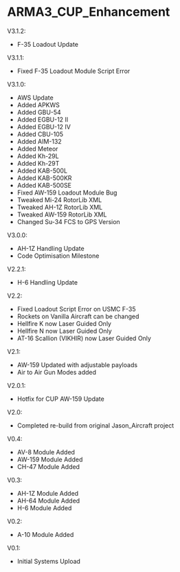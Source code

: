 # ARMA3_CUP_Enhancement

V3.1.2:
* F-35 Loadout Update

V3.1.1:
* Fixed F-35 Loadout Module Script Error

V3.1.0:
* AWS Update
* Added APKWS
* Added GBU-54
* Added EGBU-12 II
* Added EGBU-12 IV
* Added CBU-105
* Added AIM-132
* Added Meteor
* Added Kh-29L
* Added Kh-29T
* Added KAB-500L
* Added KAB-500KR
* Added KAB-500SE
* Fixed AW-159 Loadout Module Bug
* Tweaked Mi-24 RotorLib XML
* Tweaked AH-1Z RotorLib XML
* Tweaked AW-159 RotorLib XML
* Changed Su-34 FCS to GPS Version

V3.0.0:
* AH-1Z Handling Update
* Code Optimisation Milestone

V2.2.1:
* H-6 Handling Update

V2.2:
* Fixed Loadout Script Error on USMC F-35
* Rockets on Vanilla Aircraft can be changed
* Hellfire K now Laser Guided Only
* Hellfire N now Laser Guided Only
* AT-16 Scallion (VIKHIR) now Laser Guided Only

V2.1:
* AW-159 Updated with adjustable payloads
* Air to Air Gun Modes added

V2.0.1:
* Hotfix for CUP AW-159 Update

V2.0:
* Completed re-build from original Jason_Aircraft project

V0.4:
* AV-8 Module Added
* AW-159 Module Added
* CH-47 Module Added

V0.3:
* AH-1Z Module Added
* AH-64 Module Added
* H-6 Module Added

V0.2:
* A-10 Module Added

V0.1:
* Initial Systems Upload
